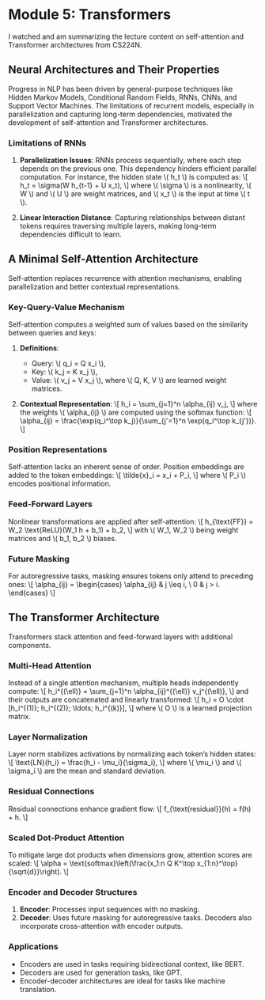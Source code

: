 # Module 5: Transformers

I watched and am summarizing the lecture content on self-attention and Transformer architectures from CS224N.

## Neural Architectures and Their Properties

Progress in NLP has been driven by general-purpose techniques like Hidden Markov Models, Conditional Random Fields, RNNs, CNNs, and Support Vector Machines. The limitations of recurrent models, especially in parallelization and capturing long-term dependencies, motivated the development of self-attention and Transformer architectures.

### Limitations of RNNs

1. **Parallelization Issues**: RNNs process sequentially, where each step depends on the previous one. This dependency hinders efficient parallel computation. For instance, the hidden state \\( h_t \\) is computed as:
   \\[
   h_t = \sigma(W h_{t-1} + U x_t),
   \\]
   where \\( \sigma \\) is a nonlinearity, \\( W \\) and \\( U \\) are weight matrices, and \\( x_t \\) is the input at time \\( t \\).

2. **Linear Interaction Distance**: Capturing relationships between distant tokens requires traversing multiple layers, making long-term dependencies difficult to learn.

## A Minimal Self-Attention Architecture

Self-attention replaces recurrence with attention mechanisms, enabling parallelization and better contextual representations.

### Key-Query-Value Mechanism

Self-attention computes a weighted sum of values based on the similarity between queries and keys:

1. **Definitions**:
   - Query: \\( q_i = Q x_i \\),
   - Key: \\( k_j = K x_j \\),
   - Value: \\( v_j = V x_j \\),
   where \\( Q, K, V \\) are learned weight matrices.

2. **Contextual Representation**:
   \\[
   h_i = \sum_{j=1}^n \alpha_{ij} v_j,
   \\]
   where the weights \\( \alpha_{ij} \\) are computed using the softmax function:
   \\[
   \alpha_{ij} = \frac{\exp(q_i^\top k_j)}{\sum_{j'=1}^n \exp(q_i^\top k_{j'})}.
   \\]

### Position Representations

Self-attention lacks an inherent sense of order. Position embeddings are added to the token embeddings:
\\[
\tilde{x}_i = x_i + P_i,
\\]
where \\( P_i \\) encodes positional information.

### Feed-Forward Layers

Nonlinear transformations are applied after self-attention:
\\[
h_{\text{FF}} = W_2 \text{ReLU}(W_1 h + b_1) + b_2,
\\]
with \\( W_1, W_2 \\) being weight matrices and \\( b_1, b_2 \\) biases.

### Future Masking

For autoregressive tasks, masking ensures tokens only attend to preceding ones:
\\[
\alpha_{ij} = 
\begin{cases} 
\alpha_{ij} & j \leq i, \\
0 & j > i.
\end{cases}
\\]

## The Transformer Architecture

Transformers stack attention and feed-forward layers with additional components.

### Multi-Head Attention

Instead of a single attention mechanism, multiple heads independently compute:
\\[
h_i^{(\ell)} = \sum_{j=1}^n \alpha_{ij}^{(\ell)} v_j^{(\ell)},
\\]
and their outputs are concatenated and linearly transformed:
\\[
h_i = O \cdot [h_i^{(1)}; h_i^{(2)}; \ldots; h_i^{(k)}],
\\]
where \\( O \\) is a learned projection matrix.

### Layer Normalization

Layer norm stabilizes activations by normalizing each token’s hidden states:
\\[
\text{LN}(h_i) = \frac{h_i - \mu_i}{\sigma_i},
\\]
where \\( \mu_i \\) and \\( \sigma_i \\) are the mean and standard deviation.

### Residual Connections

Residual connections enhance gradient flow:
\\[
f_{\text{residual}}(h) = f(h) + h.
\\]

### Scaled Dot-Product Attention

To mitigate large dot products when dimensions grow, attention scores are scaled:
\\[
\alpha = \text{softmax}\left(\frac{x_1:n Q K^\top x_{1:n}^\top}{\sqrt{d}}\right).
\\]

### Encoder and Decoder Structures

1. **Encoder**: Processes input sequences with no masking.
2. **Decoder**: Uses future masking for autoregressive tasks. Decoders also incorporate cross-attention with encoder outputs.

### Applications

- Encoders are used in tasks requiring bidirectional context, like BERT.
- Decoders are used for generation tasks, like GPT.
- Encoder-decoder architectures are ideal for tasks like machine translation.

